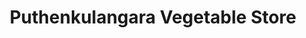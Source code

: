 ---
title: "Puthenkulangara Vegetable Store"
url: /piravam/puthenkulangara-vegetable-store/
shop: Gemüse & Obst
---